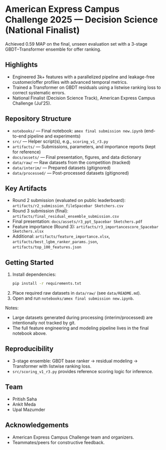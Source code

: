 # American Express Campus Challenge 2025 — Decision Science (National Finalist)

Achieved 0.59 MAP on the final, unseen evaluation set with a 3-stage GBDT–Transformer ensemble for offer ranking.

## Highlights
- Engineered 3k+ features with a parallelized pipeline and leakage-free customer/offer profiles with advanced temporal metrics.
- Trained a Transformer on GBDT residuals using a listwise ranking loss to correct systematic errors.
- National Finalist (Decision Science Track), American Express Campus Challenge (Jul’25).

## Repository Structure
- `notebooks/` — Final notebook: `amex final submission new.ipynb` (end-to-end pipeline and experiments)
- `src/` — Helper script(s), e.g., `scoring_v1_r3.py`
- `artifacts/` — Submissions, parameters, and importance reports (kept for reference)
- `docs/assets/` — Final presentation, figures, and data dictionary
- `data/raw/` — Raw datasets from the competition (tracked)
- `data/interim/` — Prepared datasets (gitignored)
- `data/processed/` — Post-processed datasets (gitignored)

## Key Artifacts
- Round 2 submission (evaluated on public leaderboard): `artifacts/r2_submission_fileSpacebar Sketchers.csv`
- Round 3 submission (final): `artifacts/final_residual_ensemble_submission.csv`
- Final presentation: `docs/assets/r3_ppt_Spacebar Sketchers.pdf`
- Feature importance (Round 3): `artifacts/r3_importancescore_Spacebar Sketchers.xlsx`
- Additional: `artifacts/feature_importance.xlsx`, `artifacts/best_lgbm_ranker_params.json`, `artifacts/top_100_features.json`

## Getting Started
1. Install dependencies:
   ```bash
   pip install -r requirements.txt
   ```
2. Place required raw datasets in `data/raw/` (see `data/README.md`).
3. Open and run `notebooks/amex final submission new.ipynb`.

Notes:
- Large datasets generated during processing (interim/processed) are intentionally not tracked by git.
- The full feature engineering and modeling pipeline lives in the final notebook above.

## Reproducibility
- 3-stage ensemble: GBDT base ranker → residual modeling → Transformer with listwise ranking loss.
- `src/scoring_v1_r3.py` provides reference scoring logic for inference.

## Team
- Pritish Saha
- Ankit Meda
- Upal Mazumder

## Acknowledgements
- American Express Campus Challenge team and organizers.
- Teammates/peers for constructive feedback.


